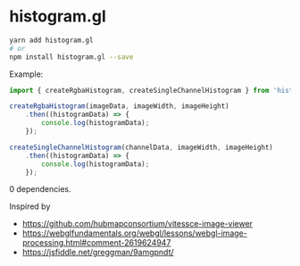 # histogram.gl

```sh
yarn add histogram.gl
# or
npm install histogram.gl --save
```

Example:

```js
import { createRgbaHistogram, createSingleChannelHistogram } from 'histogram.gl';

createRgbaHistogram(imageData, imageWidth, imageHeight)
    .then((histogramData) => {
        console.log(histogramData);
    });

createSingleChannelHistogram(channelData, imageWidth, imageHeight)
    .then((histogramData) => {
        console.log(histogramData);
    });
```

0 dependencies.

Inspired by
- https://github.com/hubmapconsortium/vitessce-image-viewer
- https://webglfundamentals.org/webgl/lessons/webgl-image-processing.html#comment-2619624947
- https://jsfiddle.net/greggman/9amgpndt/